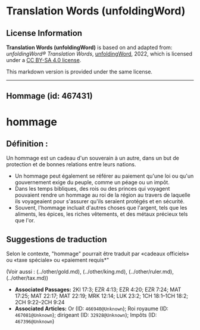 # Translation Words (unfoldingWord)

## License Information

**Translation Words (unfoldingWord)** is based on and adapted from: _unfoldingWord® Translation Words_, [unfoldingWord](https://unfoldingword.org/utw), 2022, which is licensed under a [CC BY-SA 4.0 license](https://creativecommons.org/licenses/by-sa/4.0/legalcode.en).

This markdown version is provided under the same license.



--------------------------------

## Hommage (id: 467431)

hommage
=======

Définition :
------------

Un hommage est un cadeau d'un souverain à un autre, dans un but de protection et de bonnes relations entre leurs nations.

* Un hommage peut également se référer au paiement qu'une loi ou qu'un gouvernement exige du peuple, comme un péage ou un impôt.
* Dans les temps bibliques, des rois ou des princes qui voyagent pouvaient rendre un hommage au roi de la région au travers de laquelle ils voyageaient pour s'assurer qu'ils seraient protégés et en sécurité.
* Souvent, l'hommage incluait d'autres choses que l'argent, tels que les aliments, les épices, les riches vêtements, et des métaux précieux tels que l'or.

Suggestions de traduction
-------------------------

Selon le contexte, "hommage" pourrait être traduit par «cadeaux officiels» ou «taxe spéciale» ou «paiement requis\*"

(Voir aussi : (../other/gold.md), (../other/king.md), (../other/ruler.md), (../other/tax.md))

* **Associated Passages:** 2KI 17:3; EZR 4:13; EZR 4:20; EZR 7:24; MAT 17:25; MAT 22:17; MAT 22:19; MRK 12:14; LUK 23:2; 1CH 18:1–1CH 18:2; 2CH 9:22–2CH 9:24
* **Associated Articles:** Or (ID: `466940@Unknown`); Roi royaume (ID: `467081@Unknown`); dirigeant (ID: `32928@Unknown`); Impôts (ID: `467396@Unknown`)

